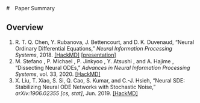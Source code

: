 #　Paper Summary
## Overview

1. R. T. Q. Chen, Y. Rubanova, J. Bettencourt, and D. K. Duvenaud, “Neural Ordinary Differential Equations,” *Neural Information Processing Systems*, 2018. 
   [[HackMD]](https://hackmd.io/@Chieh997/BygEi-iaY) [[presentation]](https://hackmd.io/@Chieh997/2017NODEs)
2. M. Stefano , P. Michael , P. Jinkyoo , Y. Atsushi , and A. Hajime , “Dissecting Neural ODEs,” *Advances in Neural Information Processing Systems*, vol. 33, 2020.‌
   [[HackMD]](https://hackmd.io/@Chieh997/rJqo7jKaK)
3. X. Liu, T. Xiao, S. Si, Q. Cao, S. Kumar, and C.-J. Hsieh, “Neural SDE: Stabilizing Neural ODE Networks with Stochastic Noise,” *arXiv:1906.02355 [cs, stat]*, Jun. 2019.
   [[HackMD]](https://hackmd.io/@Chieh997/SJrX-pcTF)
